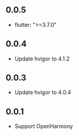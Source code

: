 ## 0.0.5

* flutter: ">=3.7.0"

## 0.0.4

* Update hvigor to 4.1.2

## 0.0.3

* Update hvigor to 4.0.4

## 0.0.1

* Support OpenHarmony
